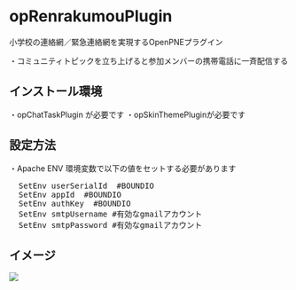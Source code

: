 opRenrakumouPlugin
==================

小学校の連絡網／緊急連絡網を実現するOpenPNEプラグイン

・コミュニティトピックを立ち上げると参加メンバーの携帯電話に一斉配信する


インストール環境
----
・opChatTaskPlugin が必要です
・opSkinThemePluginが必要です

設定方法
----
・Apache ENV 環境変数で以下の値をセットする必要があります

<pre>
  SetEnv userSerialId  #BOUNDIO
  SetEnv appId  #BOUNDIO
  SetEnv authKey  #BOUNDIO
  SetEnv smtpUsername #有効なgmailアカウント
  SetEnv smtpPassword #有効なgmailアカウント
</pre>

イメージ
----

<img src="http://p.pne.jp/d/500/201303011422.png">

